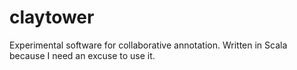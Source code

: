 # claytower
Experimental software for collaborative annotation. Written in Scala because I need an excuse to use it.
